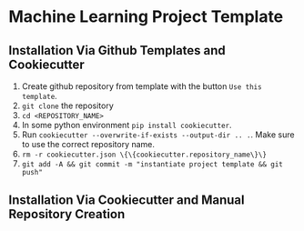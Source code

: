 # Machine Learning Project Template

## Installation Via Github Templates and Cookiecutter

1. Create github repository from template with the button `Use this template`.
1. `git clone` the repository
1. `cd <REPOSITORY_NAME>`
1. In some python environment `pip install cookiecutter`.
1. Run `cookiecutter --overwrite-if-exists --output-dir .. .`. Make sure to use the correct repository name.
1. `rm -r cookiecutter.json \{\{cookiecutter.repository_name\}\}`
1. `git add -A && git commit -m "instantiate project template && git push"`

## Installation Via Cookiecutter and Manual Repository Creation